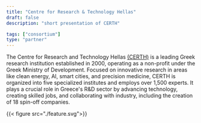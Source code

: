 ```yaml
---
title: "Centre for Research & Technology Hellas"
draft: false
description: "short presentation of CERTH"

tags: ["consortium"]
type: "partner" 
--- 
```


The Centre for Research and Technology Hellas [(CERTH)](https://www.certh.gr/root.en.aspx) is a leading Greek research institution established in 2000, operating as a non-profit under the Greek Ministry of Development. Focused on innovative research in areas like clean energy, AI, smart cities, and precision medicine, CERTH is organized into five specialized institutes and employs over 1,500 experts. It plays a crucial role in Greece's R&D sector by advancing technology, creating skilled jobs, and collaborating with industry, including the creation of 18 spin-off companies.

{{< figure src="./feature.svg">}}